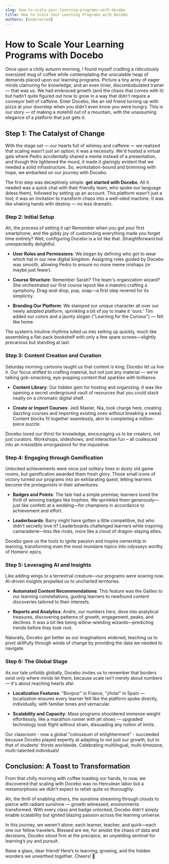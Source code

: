 ```yaml
---
slug: how-to-scale-your-learning-programs-with-docebo
title: How to Scale Your Learning Programs with Docebo
authors: [undirected]
---
```



# How to Scale Your Learning Programs with Docebo

Once upon a chilly autumn morning, I found myself cradling a ridiculously oversized mug of coffee while contemplating the unscalable heap of demands placed upon our learning programs. Picture a tiny army of eager minds clamoring for knowledge, and an even tinier, discombobulated trainer — that was us. We had embraced growth (and the chaos that comes with it) but hadn’t quite figured out how to grow in a way that didn't require a conveyor belt of caffeine. Enter Docebo, like an old friend turning up with pizza at your doorstep when you didn’t even know you were hungry. This is our story — of making a molehill out of a mountain, with the unassuming elegance of a platform that just gets it.

## Step 1: The Catalyst of Change

With the stage set — our hearts full of whimsy and caffeine — we realized that scaling wasn’t just an option; it was a necessity. We'd hosted a virtual gala where Pedro accidentally shared a meme instead of a presentation, and though this lightened the mood, it made it glaringly evident that we needed a solid infrastructure. So, workstation-bound and brimming with hope, we embarked on our journey with Docebo.

The first step was deceptively simple: **get started with Docebo**. All it needed was a quick chat with their friendly team, who spoke our language (bless them), followed by setting up an account. This platform wasn't just a tool; it was an invitation to transform chaos into a well-oiled machine. It was like shaking hands with destiny — no less dramatic.

### Step 2: Initial Setup

Ah, the process of setting it up! Remember when you got your first smartphone, and the giddy joy of customizing everything made you forget time entirely? Well, configuring Docebo is a lot like that. Straightforward but unexpectedly delightful.

- **User Roles and Permissions**: We began by defining who got to wear which hat in our new digital kingdom. Assigning roles guided by Docebo was smooth, allowing Pedro to ensure no more meme mishaps (or maybe just fewer).

- **Course Structure**: Remember Sarah? The team's organization wizard? She orchestrated our first course layout like a maestro crafting a symphony. Drag-and-drop, pop, snap—a first step revered for its simplicity.

- **Branding Our Platform**: We stamped our unique character all over our newly adopted platform, sprinkling a bit of joy to make it 'ours.' Tim added our colors and a jaunty slogan ("Learning for the Curious") — felt like home. 

The system’s intuitive rhythms lulled us into setting up quickly, much like assembling a flat-pack bookshelf with only a few spare screws—slightly precarious but standing at last.

### Step 3: Content Creation and Curation

Saturday morning cartoons taught us that content is king; Docebo let us live it. Our focus shifted to crafting material, but not just any material — we're talking gob-smacking, eye-popping content that sparkles with brilliance.

- **Content Library**: Our hidden gem for hosting and organizing. It was like opening a secret underground vault of resources that you could stack neatly on a chromatic digital shelf.

- **Create or Import Courses**: Jedi Master, Nia, took charge here, creating dazzling courses and importing existing ones without breaking a sweat. Content blocks fit together seamlessly, akin to completing a million-piece puzzle.

Docebo loved our thirst for knowledge, encouraging us to be creators, not just curators. Workshops, slideshows, and interactive fun – all coalesced into an irresistible smorgasbord for the inquisitive.

### Step 4: Engaging through Gamification

Unlocked achievements were once just solitary lines in dusty old game rooms, but gamification awarded them fresh glory. Those small icons of victory turned our programs into an exhilarating quest, letting learners become the protagonists in their adventures.

- **Badges and Points**: The tale had a simple premise; learners loved the thrill of winning badges like trophies. We sprinkled them generously—just like confetti at a wedding—for champions in accordance to achievement and effort.

- **Leaderboards**: Barry might have gotten a little competitive, but who didn’t secretly love it? Leaderboards challenged learners while inspiring camaraderie—less like rivals, more like a cloud of dragon-slaying allies.

Docebo gave us the tools to ignite passion and inspire ownership in learning, transforming even the most mundane topics into odysseys worthy of Homeric epics.

### Step 5: Leveraging AI and Insights

Like adding wings to a terrestrial creature—our programs were soaring now. AI-driven insights propelled us to uncharted territories.

- **Automated Content Recommendations**: This feature was the Galileo to our learning constellations, guiding learners to newfound content discoveries tailored to their interests.

- **Reports and Analytics**: Andre, our numbers hero, dove into analytical treasures, discovering patterns of growth, engagement, peaks, and declines. It was a bit like being willow-wielding wizards—predicting trends before they took root.

Naturally, Docebo got better as our imaginations widened, teaching us to pivot skillfully through winds of change by providing the data we needed to navigate.

### Step 6: The Global Stage

As our tale unfolds globally, Docebo invites us to remember that borders exist only where minds let them, because scale isn’t merely about numbers — it's about reaching hearts afar.

- **Localization Features**: "Bonjour" in France, "¡Hola!" in Spain — localization ensures every learner felt like the platform spoke directly, individually, with familiar tones and vernacular.

- **Scalability and Capacity**: Mass programs shouldered immense weight effortlessly, like a marathon runner with jet shoes — upgraded technology took flight without strain, dissuading any notion of limits.

Our classroom - now a global "colosseum of enlightenment" - succeeded because Docebo played expertly at adapting to not just our growth, but to that of students' thirsts worldwide. Celebrating multilingual, multi-timezone, multi-talented individuals!

## Conclusion: A Toast to Transformation

From that chilly morning with coffee toasting our hands, to now, we discovered that scaling with Docebo was no Herculean labor but a metamorphosis we didn’t expect to relish quite so thoroughly.

Ah, the thrill of enabling others, the sunshine streaming through clouds to pierce with radiant sunshine — growth witnessed, environments transformed. With every class and badge unlocked, Docebo didn’t simply enable scalability but ignited blazing passion across the learning universe.

In this journey, we weren’t alone; each learner, teacher, and quirk—each one our fellow travelers. Blessed are we, for amidst the chaos of data and decisions, Docebo stood firm at the precipice, an unyielding sentinel for learning’s joy and pursuit.

Raise a glass, dear friend! Here’s to learning, growing, and the hidden wonders we unearthed together. Cheers! 🍻